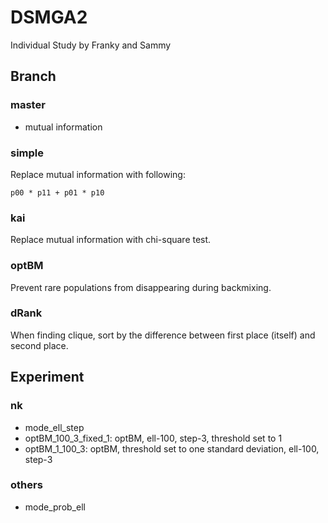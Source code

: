# DSMGA2
Individual Study by Franky and Sammy

## Branch

### master
- mutual information

### simple
Replace mutual information with following:
```
p00 * p11 + p01 * p10
```

### kai
Replace mutual information with chi-square test.

### optBM
Prevent rare populations from disappearing during backmixing.

### dRank
When finding clique, sort by the difference between first place (itself) and second place.

## Experiment

### nk
- mode_ell_step
- optBM_100_3_fixed_1: optBM, ell-100, step-3, threshold set to 1
- optBM_1_100_3: optBM, threshold set to one standard deviation, ell-100, step-3

### others
- mode_prob_ell
